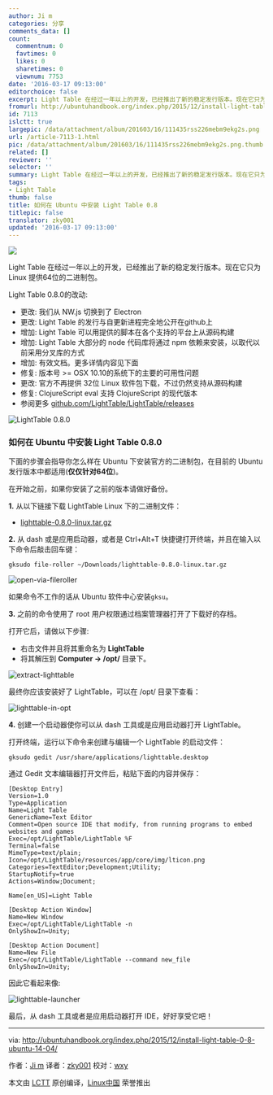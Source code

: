 ```yaml
---
author: Ji m
categories: 分享
comments_data: []
count:
  commentnum: 0
  favtimes: 0
  likes: 0
  sharetimes: 0
  viewnum: 7753
date: '2016-03-17 09:13:00'
editorchoice: false
excerpt: Light Table 在经过一年以上的开发，已经推出了新的稳定发行版本。现在它只为 Linux 提供64位的二进制包。
fromurl: http://ubuntuhandbook.org/index.php/2015/12/install-light-table-0-8-ubuntu-14-04/
id: 7113
islctt: true
largepic: /data/attachment/album/201603/16/111435rss226mebm9ekg2s.png
url: /article-7113-1.html
pic: /data/attachment/album/201603/16/111435rss226mebm9ekg2s.png.thumb.jpg
related: []
reviewer: ''
selector: ''
summary: Light Table 在经过一年以上的开发，已经推出了新的稳定发行版本。现在它只为 Linux 提供64位的二进制包。
tags:
- Light Table
thumb: false
title: 如何在 Ubuntu 中安装 Light Table 0.8
titlepic: false
translator: zky001
updated: '2016-03-17 09:13:00'
---
```


![](/data/attachment/album/201603/16/111435rss226mebm9ekg2s.png)


Light Table 在经过一年以上的开发，已经推出了新的稳定发行版本。现在它只为 Linux 提供64位的二进制包。


Light Table 0.8.0的改动:


* 更改: 我们从 NW.js 切换到了 Electron
* 更改: Light Table 的发行与自更新进程完全地公开在github上
* 增加: Light Table 可以用提供的脚本在各个支持的平台上从源码构建
* 增加: Light Table 大部分的 node 代码库将通过 npm 依赖来安装，以取代以前采用分叉库的方式
* 增加: 有效文档。更多详情内容见下面
* 修复: 版本号 >= OSX 10.10的系统下的主要的可用性问题
* 更改: 官方不再提供 32位 Linux 软件包下载，不过仍然支持从源码构建
* 修复: ClojureScript eval 支持 ClojureScript 的现代版本
* 参阅更多 [github.com/LightTable/LightTable/releases](https://github.com/LightTable/LightTable/releases)


![LightTable 0.8.0](/data/attachment/album/201603/16/111438cnnpenhnwmmzgw2e.jpg)


### 如何在 Ubuntu 中安装 Light Table 0.8.0


下面的步骤会指导你怎么样在 Ubuntu 下安装官方的二进制包，在目前的 Ubuntu 发行版本中都适用(**仅仅针对64位**)。


在开始之前，如果你安装了之前的版本请做好备份。


**1.** 从以下链接下载 LightTable Linux 下的二进制文件：


* [lighttable-0.8.0-linux.tar.gz](https://github.com/LightTable/LightTable/releases/download/0.8.0/lighttable-0.8.0-linux.tar.gz)


**2.** 从 dash 或是应用启动器，或者是 Ctrl+Alt+T 快捷键打开终端，并且在输入以下命令后敲击回车键：



```
gksudo file-roller ~/Downloads/lighttable-0.8.0-linux.tar.gz

```

![open-via-fileroller](/data/attachment/album/201603/16/111438r27s6saaszhfloha.jpg)


如果命令不工作的话从 Ubuntu 软件中心安装`gksu`。


**3.** 之前的命令使用了 root 用户权限通过档案管理器打开了下载好的存档。


打开它后，请做以下步骤:


* 右击文件并且将其重命名为 **LightTable**
* 将其解压到 **Computer -> /opt/** 目录下。


![extract-lighttable](/data/attachment/album/201603/16/111439vjjh6cjzjj0v1wvb.jpg)


最终你应该安装好了 LightTable，可以在 /opt/ 目录下查看：


![lighttable-in-opt](/data/attachment/album/201603/16/111440bq2114u7qfnln2nx.jpg)


**4.** 创建一个启动器使你可以从 dash 工具或是应用启动器打开 LightTable。


打开终端，运行以下命令来创建与编辑一个 LightTable 的启动文件：



```
gksudo gedit /usr/share/applications/lighttable.desktop

```

通过 Gedit 文本编辑器打开文件后，粘贴下面的内容并保存：



```
[Desktop Entry]
Version=1.0
Type=Application
Name=Light Table
GenericName=Text Editor
Comment=Open source IDE that modify, from running programs to embed websites and games
Exec=/opt/LightTable/LightTable %F
Terminal=false
MimeType=text/plain;
Icon=/opt/LightTable/resources/app/core/img/lticon.png
Categories=TextEditor;Development;Utility;
StartupNotify=true
Actions=Window;Document;

Name[en_US]=Light Table

[Desktop Action Window]
Name=New Window
Exec=/opt/LightTable/LightTable -n
OnlyShowIn=Unity;

[Desktop Action Document]
Name=New File
Exec=/opt/LightTable/LightTable --command new_file
OnlyShowIn=Unity;

```

因此它看起来像:


![lighttable-launcher](/data/attachment/album/201603/16/111442vc9flhimzuklueyk.jpg)


最后，从 dash 工具或者是应用启动器打开 IDE，好好享受它吧！




---


via: <http://ubuntuhandbook.org/index.php/2015/12/install-light-table-0-8-ubuntu-14-04/>


作者：[Ji m](http://ubuntuhandbook.org/index.php/about/) 译者：[zky001](https://github.com/zky001) 校对：[wxy](https://github.com/wxy)


本文由 [LCTT](https://github.com/LCTT/TranslateProject) 原创编译，[Linux中国](https://linux.cn/) 荣誉推出